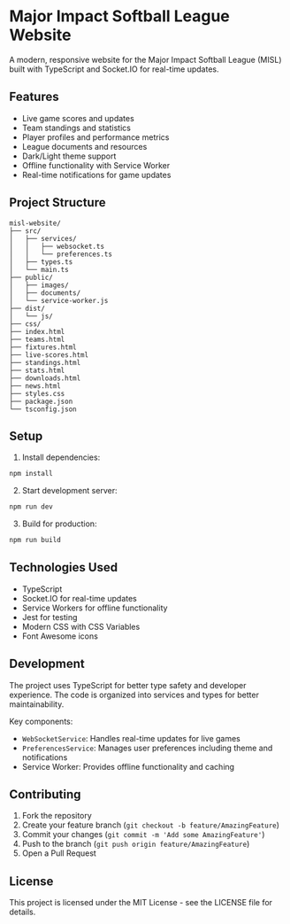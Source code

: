 # Major Impact Softball League Website

A modern, responsive website for the Major Impact Softball League (MISL) built with TypeScript and Socket.IO for real-time updates.

## Features

- Live game scores and updates
- Team standings and statistics
- Player profiles and performance metrics
- League documents and resources
- Dark/Light theme support
- Offline functionality with Service Worker
- Real-time notifications for game updates

## Project Structure

```
misl-website/
├── src/
│   ├── services/
│   │   ├── websocket.ts
│   │   └── preferences.ts
│   ├── types.ts
│   └── main.ts
├── public/
│   ├── images/
│   ├── documents/
│   └── service-worker.js
├── dist/
│   └── js/
├── css/
├── index.html
├── teams.html
├── fixtures.html
├── live-scores.html
├── standings.html
├── stats.html
├── downloads.html
├── news.html
├── styles.css
├── package.json
└── tsconfig.json
```

## Setup

1. Install dependencies:
```bash
npm install
```

2. Start development server:
```bash
npm run dev
```

3. Build for production:
```bash
npm run build
```

## Technologies Used

- TypeScript
- Socket.IO for real-time updates
- Service Workers for offline functionality
- Jest for testing
- Modern CSS with CSS Variables
- Font Awesome icons

## Development

The project uses TypeScript for better type safety and developer experience. The code is organized into services and types for better maintainability.

Key components:
- `WebSocketService`: Handles real-time updates for live games
- `PreferencesService`: Manages user preferences including theme and notifications
- Service Worker: Provides offline functionality and caching

## Contributing

1. Fork the repository
2. Create your feature branch (`git checkout -b feature/AmazingFeature`)
3. Commit your changes (`git commit -m 'Add some AmazingFeature'`)
4. Push to the branch (`git push origin feature/AmazingFeature`)
5. Open a Pull Request

## License

This project is licensed under the MIT License - see the LICENSE file for details.
